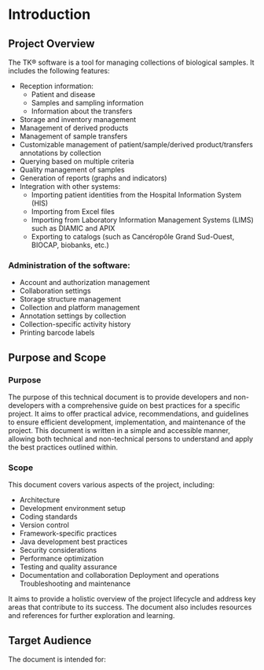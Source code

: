 # Introduction

## Project Overview

The TK® software is a tool for managing collections of biological samples. It includes the following features:

- Reception information:
  - Patient and disease
  - Samples and sampling information
  - Information about the transfers 
- Storage and inventory management
- Management of derived products
- Management of sample transfers
- Customizable management of patient/sample/derived product/transfers annotations by collection
- Querying based on multiple criteria
- Quality management of samples
- Generation of reports (graphs and indicators)
- Integration with other systems:
  - Importing patient identities from the Hospital Information System (HIS)
  - Importing from Excel files
  - Importing from Laboratory Information Management Systems (LIMS) such as DIAMIC and APIX
  - Exporting to catalogs (such as Cancéropôle Grand Sud-Ouest, BIOCAP, biobanks, etc.)
  
### Administration of the software:

- Account and authorization management
- Collaboration settings
- Storage structure management
- Collection and platform management
- Annotation settings by collection
- Collection-specific activity history
- Printing barcode labels

## Purpose and Scope

### Purpose

The purpose of this technical document is to provide developers and non-developers with a comprehensive guide on best practices for a specific project. It aims to offer practical advice, recommendations, and guidelines to ensure efficient development, implementation, and maintenance of the project. This document is written in a simple and accessible manner, allowing both technical and non-technical persons to understand and apply the best practices outlined within.

### Scope

This document covers various aspects of the project, including:

- Architecture
- Development environment setup
- Coding standards
- Version control
- Framework-specific practices
- Java development best practices
- Security considerations
- Performance optimization
- Testing and quality assurance 
- Documentation and collaboration 
Deployment and operations 
Troubleshooting and maintenance 

It aims to provide a holistic overview of the project lifecycle and address key areas that contribute to its success. The document also includes resources and references for further exploration and learning.

## Target Audience

The document is intended for: